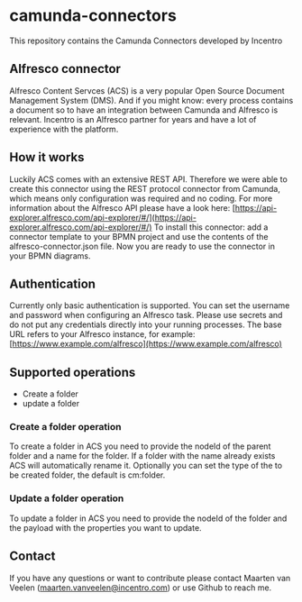 # camunda-connectors
This repository contains the Camunda Connectors developed by Incentro

## Alfresco connector
Alfresco Content Servces (ACS) is a very popular Open Source Document Management System (DMS). And if you might know: every process contains a document so to have an integration between Camunda and Alfresco is relevant. Incentro is an Alfresco partner for years and have a lot of experience with the platform.

## How it works
Luckily ACS comes with an extensive REST API. Therefore we were able to create this connector using the REST protocol connector from Camunda, which means only configuration was required and no coding. For more information about the Alfresco API please have a look here: [https://api-explorer.alfresco.com/api-explorer/#/](https://api-explorer.alfresco.com/api-explorer/#/) 
To install this connector: add a connector template to your BPMN project and use the contents of the alfresco-connector.json file. Now you are ready to use the connector in your BPMN diagrams.

## Authentication
Currently only basic authentication is supported. You can set the username and password when configuring an Alfresco task. Please use secrets and do not put any credentials directly into your running processes. The base URL refers to your Alfresco instance, for example: [https://www.example.com/alfresco](https://www.example.com/alfresco)

## Supported operations
- Create a folder
- update a folder

### Create a folder operation
To create a folder in ACS you need to provide the nodeId of the parent folder and a name for the folder. If a folder with the name already exists ACS will automatically rename it. Optionally you can set the type of the to be created folder, the default is cm:folder.

### Update a folder operation
To update a folder in ACS you need to provide the nodeId of the folder and the payload with the properties you want to update.

## Contact
If you have any questions or want to contribute please contact Maarten van Veelen (maarten.vanveelen@incentro.com) or use Github to reach me.
